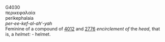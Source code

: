 <body>
  <p>G4030<br>  περικεφαλαία  <br> perikephalaia  <br><i>per-ee-kef-al-ah‘-yah </i><br>Feminine of a compound of <a href="g4012.htm">4012</a> and <a href="g2776.htm">2776</a>  <i>encirclement</i> <i>of</i> the <i>head</i>, that is, a <i>helmet:</i> - helmet.<br></p>
 </body>